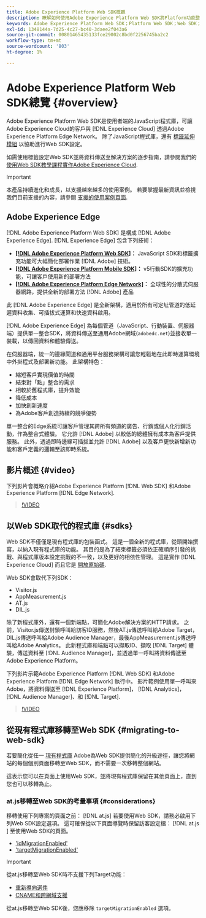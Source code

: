 ```yaml
---
title: Adobe Experience Platform Web SDK概觀
description: 瞭解如何使用Adobe Experience Platform Web SDK將Platform功能整合至您的網站。
keywords: Adobe Experience Platform Web SDK；Platform Web SDK；Web SDK；Edge；Visitor.js；AppMeasurement.js；AT.js；DIL.js；Web SDK；SDK；Web SDK；Launch；Launch
exl-id: 1348144a-7d25-4c27-bc40-3daee2f043a6
source-git-commit: 00801465435133fce29002c8bd0f2256745ba2c2
workflow-type: tm+mt
source-wordcount: '803'
ht-degree: 1%

---
```


# Adobe Experience Platform Web SDK總覽 {#overview}

Adobe Experience Platform Web SDK是使用者端的JavaScript程式庫，可讓Adobe Experience Cloud的客戶與 [!DNL Experience Cloud] 透過Adobe Experience Platform Edge Network。 除了JavaScript程式庫，還有 [標籤延伸模組](./extension/web-sdk-extension-configuration.md) 以協助進行Web SDK設定。

如需使用標籤設定Web SDK並將資料傳送至解決方案的逐步指南，請參閱我們的 [使用Web SDK教學課程實作Adobe Experience Cloud](https://experienceleague.adobe.com/docs/platform-learn/implement-web-sdk/overview.html?lang=en).

>[!IMPORTANT]
>
>本產品持續進化和成長，以支援越來越多的使用案例。 若要掌握最新資訊並檢視我們目前支援的內容，請參閱 [支援的使用案例頁面](https://github.com/orgs/adobe/projects/18/views/1).

## Adobe Experience Edge

[!DNL Adobe Experience Platform Web SDK] 是構成 [!DNL Adobe Experience Edge]. [!DNL Experience Edge] 包含下列技術：

* **[[!DNL Adobe Experience Platform Web SDK]](#overview)：** JavaScript SDK和標籤擴充功能可大幅簡化部署作業 [!DNL Adobe] 技術。
* **[[!DNL Adobe Experience Platform Mobile SDK]](https://aep-sdks.gitbook.io/docs/getting-started/overview)：** v5行動SDK的擴充功能，可讓客戶使用新的部署方法
* **[[!DNL Adobe Experience Platform Edge Network]](../server-api/overview.md)：** 全球性的分散式伺服器網路，提供全新的部署方法 [!DNL Adobe] 產品

此 [!DNL Adobe Experience Edge] 是全新架構，適用於所有可定址管道的低延遲資料收集、可插拔式運算和快速資料啟用。

[!DNL Adobe Experience Edge] 為每個管道（JavaScript、行動裝置、伺服器端）提供單一整合SDK，將資料傳送至通用Adobe網域(`adobedc.net`)並接收單一裝載，以傳回資料和體驗傳送。

在伺服器端，統一的邊緣閘道和通用平台服務架構可讓您輕鬆地在此即時運算環境中外掛程式及部署新功能。  此架構特色：

* 縮短客戶實現價值的時間
* 結束對「點」整合的需求
* 相較於舊程式庫，提升效能
* 降低成本
* 加快創新速度
* 為Adobe客戶創造持續的競爭優勢

單一整合的Edge系統可讓客戶管理其跨所有頻道的廣告、行銷或個人化行銷活動，作為整合式體驗。 它允許 [!DNL Adobe] 以較低的總體擁有成本為客戶提供服務。  此外，透過即時邊緣可插拔並允許 [!DNL Adobe] 以及客戶更快新增新功能和客戶定義的邏輯至該即時系統。

## 影片概述 {#video}

下列影片會概略介紹Adobe Experience Platform [!DNL Web SDK] 和Adobe Experience Platform [!DNL Edge Network].

>[!VIDEO](https://video.tv.adobe.com/v/34141?quality=12&learn=on)

## 以Web SDK取代的程式庫 {#sdks}

Web SDK不僅僅是現有程式庫的包裝函式。 這是一個全新的程式庫，從頭開始撰寫，以納入現有程式庫的功能。 其目的是為了結束標籤必須依正確順序引發的挑戰、與程式庫版本設定挑戰的不一致，以及更好的相依性管理。 這是實作 [!DNL Experience Cloud] 而且它是 [開放原始碼](https://github.com/adobe/alloy).

Web SDK會取代下列SDK：

* Visitor.js
* AppMeasurement.js
* AT.js
* DIL.js

除了新程式庫外，還有一個新端點，可簡化Adobe解決方案的HTTP請求。 之前，Visitor.js傳送封鎖呼叫給訪客ID服務，然後AT.js傳送呼叫給Adobe Target，DIL.js傳送呼叫給Adobe Audience Manager，最後AppMeasurement.js傳送呼叫給Adobe Analytics。 此新程式庫和端點可以擷取ID、擷取 [!DNL Target] 體驗，傳送資料至 [!DNL Audience Manager]，並透過單一呼叫將資料傳遞至Adobe Experience Platform。

下列影片示範Adobe Experience Platform [!DNL Web SDK] 和Adobe Experience Platform [!DNL Edge Network] 執行中。 影片範例使用單一呼叫來Adobe，將資料傳送至 [!DNL Experience Platform]， [!DNL Analytics]， [!DNL Audience Manager]、和 [!DNL Target].

>[!VIDEO](https://video.tv.adobe.com/v/34148)

## 從現有程式庫移轉至Web SDK {#migrating-to-web-sdk}

若要簡化從任一 [現有程式庫](#sdks) Adobe為Web SDK提供簡化的升級途徑，讓您將網站的每個個別頁面移轉至Web SDK，而不需要一次移轉整個網站。

這表示您可以在頁面上使用Web SDK，並將現有程式庫保留在其他頁面上，直到您也可以移轉為止。

### at.js移轉至Web SDK的考量事項 {#considerations}

移轉使用下列專案的頁面之前： [!DNL at.js] 若要使用Web SDK，請務必啟用下列Web SDK設定選項。 這可確保從以下頁面導覽時保留訪客設定檔： [!DNL at.js ] 至使用Web SDK的頁面。

* [&#39;idMigrationEnabled&#39;](fundamentals/configuring-the-sdk.md#id-migration-enabled)
* [&#39;targetMigrationEnabled&#39;](fundamentals/configuring-the-sdk.md#targetMigrationEnabled)


>[!IMPORTANT]
>
>從at.js移轉至Web SDK時不支援下列Target功能：
> * [重新導向選件](https://experienceleague.adobe.com/docs/target/using/experiences/offers/offer-redirect.html?lang=en)
> * [CNAME和跨網域支援](https://developer.adobe.com/target/implement/client-side/atjs/atjs-cookies/?lang=en)


從at.js移轉至Web SDK後，您應移除 `targetMigrationEnabled` 選項。



